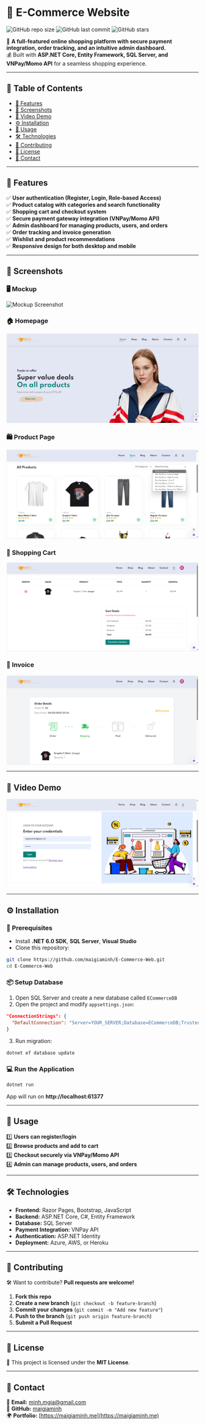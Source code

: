 # 🛒 E-Commerce Website

![GitHub repo size](https://img.shields.io/github/repo-size/maigiaminh/E-Commerce-Web?color=blue&style=flat-square)
![GitHub last commit](https://img.shields.io/github/last-commit/maigiaminh/E-Commerce-Web?color=green&style=flat-square)
![GitHub stars](https://img.shields.io/github/stars/maigiaminh/E-Commerce-Web?style=social)

📌 **A full-featured online shopping platform with secure payment integration, order tracking, and an intuitive admin dashboard.**  
💰 Built with **ASP.NET Core, Entity Framework, SQL Server, and VNPay/Momo API** for a seamless shopping experience.

---

## 📖 Table of Contents
- [🌟 Features](#-features)
- [📸 Screenshots](#-screenshots)
- [🎥 Video Demo](#-video-demo)
- [⚙️ Installation](#️-installation)
- [🚀 Usage](#-usage)
- [🛠 Technologies](#-technologies)
- [🙌 Contributing](#-contributing)
- [📄 License](#-license)
- [📩 Contact](#-contact)

---

## 🌟 Features
✅ **User authentication (Register, Login, Role-based Access)**  
✅ **Product catalog with categories and search functionality**  
✅ **Shopping cart and checkout system**  
✅ **Secure payment gateway integration (VNPay/Momo API)**  
✅ **Admin dashboard for managing products, users, and orders**  
✅ **Order tracking and invoice generation**  
✅ **Wishlist and product recommendations**  
✅ **Responsive design for both desktop and mobile**  

---

## 📸 Screenshots
### 🖥️ Mockup
![Mockup Screenshot](https://raw.githubusercontent.com/maigiaminh/E-Commerce-Web/main/assets/images/ecommerce-mockup.png)

### 🏠 Homepage
![Homepage Screenshot](https://raw.githubusercontent.com/maigiaminh/E-Commerce-Web/main/assets/images/ecommerce-homepage.png)

### 🛍️ Product Page
![Product Page Screenshot](https://raw.githubusercontent.com/maigiaminh/E-Commerce-Web/main/assets/images/ecommerce-product.png)

### 🛒 Shopping Cart
![Shopping Cart Screenshot](https://raw.githubusercontent.com/maigiaminh/E-Commerce-Web/main/assets/images/ecommerce-cart.png)

### 🧾 Invoice
![Invoice Screenshot](https://raw.githubusercontent.com/maigiaminh/E-Commerce-Web/main/assets/images/ecommerce-invoice.png)

---

## 🎥 Video Demo
[![Watch the video](https://raw.githubusercontent.com/maigiaminh/E-Commerce-Web/main/assets/images/ecommerce-demo-thumbnail.png)](https://raw.githubusercontent.com/maigiaminh/E-Commerce-Web/main/assets/videos/ecommerce-demo.mp4)

---

## ⚙️ Installation

### **🔧 Prerequisites**
- Install **.NET 6.0 SDK**, **SQL Server**, **Visual Studio**  
- Clone this repository:
```sh
git clone https://github.com/maigiaminh/E-Commerce-Web.git
cd E-Commerce-Web
```

### **📦 Setup Database**
1. Open SQL Server and create a new database called `ECommerceDB`
2. Open the project and modify `appsettings.json`:
```json
"ConnectionStrings": {
  "DefaultConnection": "Server=YOUR_SERVER;Database=ECommerceDB;Trusted_Connection=True;MultipleActiveResultSets=true"
}
```
3. Run migration:
```sh
dotnet ef database update
```

### **💻 Run the Application**
```sh
dotnet run
```
App will run on **http://localhost:61377**

---

## 🚀 Usage
1️⃣ **Users can register/login**  
2️⃣ **Browse products and add to cart**  
3️⃣ **Checkout securely via VNPay/Momo API**  
4️⃣ **Admin can manage products, users, and orders**  

---

## 🛠 Technologies
- **Frontend:** Razor Pages, Bootstrap, JavaScript
- **Backend:** ASP.NET Core, C#, Entity Framework
- **Database:** SQL Server
- **Payment Integration:** VNPay API
- **Authentication:** ASP.NET Identity
- **Deployment:** Azure, AWS, or Heroku

---

## 🙌 Contributing
🛠 Want to contribute? **Pull requests are welcome!**
1. **Fork this repo**  
2. **Create a new branch** (`git checkout -b feature-branch`)
3. **Commit your changes** (`git commit -m "Add new feature"`)
4. **Push to the branch** (`git push origin feature-branch`)
5. **Submit a Pull Request**

---

## 📄 License
📜 This project is licensed under the **MIT License**.

---

## 📩 Contact
📧 **Email:** minh.mgia@gmail.com  
🔗 **GitHub:** [maigiaminh](https://github.com/maigiaminh)  
🌍 **Portfolio:** [https://maigiaminh.me](https://maigiaminh.me)

